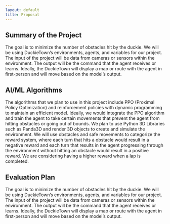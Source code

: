 ```yaml
---
layout: default
title: Proposal
---
```


## Summary of the Project
The goal is to minimize the number of obstacles hit by the duckie. We will be using DuckieTown’s environments, agents, and variables for our project. The input of the project will be data from cameras or sensors within the environment. The output will be the command that the agent receives or learns. Ideally, the DuckieTown will display a map or route with the agent in first-person and will move based on the model’s output.    
## AI/ML Algorithms
The algorithms that we plan to use in this project include PPO (Proximal Policy Optimization) and reinforcement policies with dynamic programming to maintain an efficient model. Ideally, we would integrate the PPO algorithm and train the agent to take certain movements that prevent the agent from hitting obstacles or going out of bounds. We plan to use Python 3D Libraries such as Panda3D and render 3D objects to create and simulate the environment. We will use obstacles and safe movements to categorize the reward system, where each turn that hits a obstacle would result in a negative reward and each turn that results in the agent progressing through the environment without hitting an obstacle would result in a positive reward. We are considering having a higher reward when a lap is completed.  
## Evaluation Plan
The goal is to minimize the number of obstacles hit by the duckie. We will be using DuckieTown’s environments, agents, and variables for our project. The input of the project will be data from cameras or sensors within the environment. 
The output will be the command that the agent receives or learns. Ideally, the DuckieTown will display a map or route with the agent in first-person and will move based on the model’s output.

